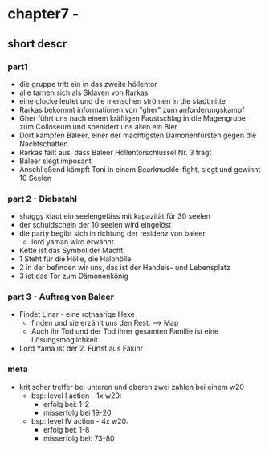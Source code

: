 # chapter7 - <name>

## short descr

###  part1

+ die gruppe tritt ein in das zweite höllentor 
+ alle tarnen sich als Sklaven von Rarkas
+ eine glocke leutet und die menschen strömen in die stadtmitte
+ Rarkas bekommt informationen von "gher" zum anforderungskampf
+ Gher führt uns nach einem kräftigen Faustschlag in die Magengrube zum Colloseum und spenidert uns allen ein Bier
+ Dort kämpfen Baleer, einer der mächtigsten Dämonenfürsten gegen die Nachtschatten
+ Rarkas fällt aus, dass Baleer Höllentorschlüssel Nr. 3 trägt
+ Baleer siegt imposant
+ Anschließend kämpft Toni in einem Bearknuckle-fight, siegt und gewinnt 10 Seelen

### part 2 - Diebstahl

+ shaggy klaut ein seelengefäss mit kapazität für 30 seelen
+ der schuldschein der 10 seelen wird eingelöst
+ die party begibt sich in richtung der residenz von baleer
  + lord yaman wird erwähnt
 + Kette ist das Symbol der Macht 
  + 1 Steht für die Hölle, die Halbhölle
  + 2 in der befinden wir uns, das ist der Handels- und Lebensplatz
  + 3 ist das Tor zum Dämonenkönig

### part 3 - Auftrag von Baleer

+ Findet Linar - eine rothaarige Hexe
  + finden und sie erzählt uns den Rest. --> Map
  + Auch ihr Tod und der Tod ihrer gesamten Familie ist eine Lösungsmöglichkeit
 + Lord Yama ist der 2. Fürtst aus Fakihr

### meta

+ kritischer treffer bei unteren und oberen zwei zahlen bei einem w20
  + bsp: level I action - 1x w20:
    + erfolg bei: 1-2
    + misserfolg bei 19-20
  + bsp: level IV action - 4x w20:
    + erfolg bei: 1-8
    + misserfolg bei: 73-80
